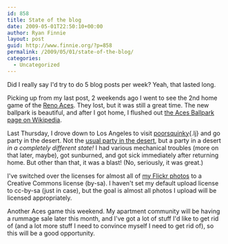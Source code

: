 ```yaml
---
id: 858
title: State of the blog
date: 2009-05-01T22:50:10+00:00
author: Ryan Finnie
layout: post
guid: http://www.finnie.org/?p=858
permalink: /2009/05/01/state-of-the-blog/
categories:
  - Uncategorized
---
```

Did I really say I'd try to do 5 blog posts per week? Yeah, that lasted long.

Picking up from my last post, 2 weekends ago I went to see the 2nd home game of the [Reno Aces](http://www.renoaces.com/). They lost, but it was still a great time. The new ballpark is beautiful, and after I got home, I flushed out [the Aces Ballpark page on Wikipedia](http://en.wikipedia.org/wiki/Aces_Ballpark).

Last Thursday, I drove down to Los Angeles to visit [poorsquinky](http://poorsquinky.livejournal.com/){.lj} and go party in the desert. Not the [usual party in the desert](http://www.burningman.com/), but a party in a desert _in a completely different state!_ I had various mechanical troubles (more on that later, maybe), got sunburned, and got sick immediately after returning home. But other than that, it was a blast! (No, seriously, it was great.)

I've switched over the licenses for almost all of [my Flickr photos](http://www.flickr.com/photos/fo0bar) to a Creative Commons license (by-sa). I haven't set my default upload license to cc-by-sa (just in case), but the goal is almost all photos I upload will be licensed appropriately.

Another Aces game this weekend. My apartment community will be having a rummage sale later this month, and I've got a lot of stuff I'd like to get rid of (and a lot more stuff I need to convince myself I need to get rid of), so this will be a good opportunity.